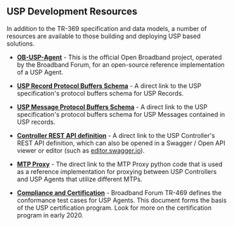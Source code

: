 
## USP Development Resources

In addition to the TR-369 specification and data models, a number of resources are available to those building and deploying USP based solutions.

* **[OB-USP-Agent](https://github.com/BroadbandForum/obuspa)** - This is the official Open Broadband project, operated by the Broadband Forum, for an open-source reference implementation of a USP Agent.

* **[USP Record Protocol Buffers Schema](https://usp.technology/specification/usp-record-1-1.proto)** - A direct link to the USP specification's protocol buffers schema for USP Records.

* **[USP Message Protocol Buffers Schema](https://usp.technology/specification/usp-msg-1-1.proto)** - A direct link to the USP specification's protocol buffers schema for USP Messages contained in USP records.

* **[Controller REST API definition](https://github.com/BroadbandForum/usp/blob/master/api/swagger-usp-controller-v1.yaml)** - A direct link to the USP Controller's REST API definition, which can also be opened in a Swagger / Open API viewer or editor (such as [editor.swagger.io](https://editor.swagger.io)).

* **[MTP Proxy](https://github.com/BroadbandForum/usp/tree/master/mtp-proxy)** - The direct link to the MTP Proxy python code that is used as a reference implementation for proxying between USP Controllers and USP Agents that utilize different MTPs.

* **[Compliance and Certification](https://usp-compliance.broadband-forum.org/)** - Broadband Forum TR-469 defines the conformance test cases for USP Agents. This document forms the basis of the USP certification program. Look for more on the certification program in early 2020.
